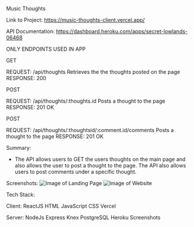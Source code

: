 Music Thoughts


Link to Project: https://music-thoughts-client.vercel.app/

API Documentation: https://dashboard.heroku.com/apps/secret-lowlands-06468

ONLY ENDPOINTS USED IN APP

GET

REQUEST: /api/thoughts
Retrieves the the thoughts posted on the page
RESPONSE: 200

POST

REQUEST: /api/thoughts/:thoughts.id
Posts a thought to the page
RESPONSE: 201 OK

POST

REQUEST: /api/thoughts/:thoughtsid/:comment.id/comments
Posts a thought to the page
RESPONSE: 201 OK    



Summary: 
- The API allows users to GET the users thoughts on the main page and also allows the user to post a thought to the page. The API also allows users to post comments under a specific thought.

Screenshots: 
![Image of Landing Page](https://puu.sh/FWy17/7eed5ca273.png)
![Image of Website](https://puu.sh/FWy0U/9e538740ea.png)

Tech Stack: 

Client:
ReactJS
HTML
JavaScript
CSS
Vercel

Server:
NodeJs
Express
Knex
PostgreSQL
Heroku
Screenshots